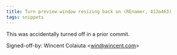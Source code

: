 ```yaml
---
title: Turn preview window resizing back on (REnamer, 413a463)
tags: snippets
---
```


This was accidentally turned off in a prior commit.

Signed-off-by: Wincent Colaiuta &lt;win@wincent.com&gt;
